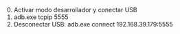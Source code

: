 0. Activar modo desarrollador y conectar USB
1. adb.exe tcpip 5555
2. Desconectar USB: adb.exe connect 192.168.39.179:5555